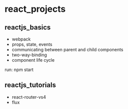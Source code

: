 # react_projects
## reactjs_basics
* webpack
* props, state, events
* communicating between parent and child components
* two-way-binding
* component life cycle

run: 
  npm start

## reactjs_tutorials
* react-router-vs4
* flux
